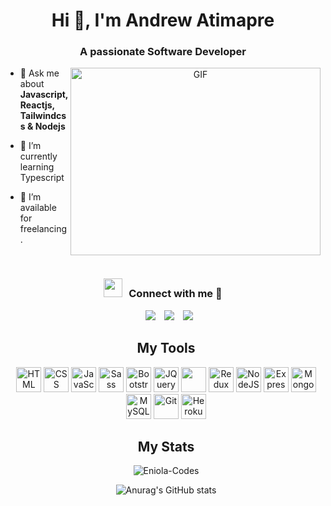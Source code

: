 <h1 align="center">Hi 👋, I'm Andrew Atimapre</h1>
<h3 align="center">A passionate Software Developer</h3>

<a target="_blank" align="center">
  <img align="right" top="500" height="300" width="400" alt="GIF" src="https://media.giphy.com/media/SWoSkN6DxTszqIKEqv/giphy.gif">
</a>

- 💬 Ask me about **Javascript, Reactjs, Tailwindcss & Nodejs**

- 🌱 I’m currently learning Typescript <a href="#" target="blank"></a>

- 🤝 I’m available for freelancing.

<!-- - 📝 I regularly write articles on [https://dev.to/dev_aandrew](https://dev.to/dev_aandrew) -->

<br/>
<h3 align="center" > <img src="https://media.giphy.com/media/iY8CRBdQXODJSCERIr/giphy.gif" width="30" height="30" style="margin-right: 10px;">Connect with me 🤝 </h3>

<p align="center">

 <div align="center"  class="icons-social" style="margin-left: 10px;">
        <a style="margin-left: 10px;"  target="_blank" href="https://www.linkedin.com/in/andrew-atimapre/">
			<img src="https://img.icons8.com/doodle/40/000000/linkedin--v2.png"></a>
	   <a style="margin-left: 10px;" target="_blank" href="https://dev.to/aandrew_dev">
					<img src="https://img.icons8.com/windows/32/000000/dev.png"></a>
		<a style="margin-left: 10px;" target="_blank" href="https://twitter.com/aandrew_dev">
			<img src="https://img.icons8.com/doodle/1x/twitter-squared--v2.png" ></a>
		


</p>

<h2> My Tools </h2>
<p align="center">
  <img src="https://cdn.jsdelivr.net/gh/devicons/devicon/icons/html5/html5-original.svg" alt="HTML" height="40" width="40" />
  <img src="https://cdn.jsdelivr.net/gh/devicons/devicon/icons/css3/css3-original.svg" alt="CSS" height="40" width="40"/>
  <img src="https://cdn.jsdelivr.net/gh/devicons/devicon/icons/javascript/javascript-original.svg" alt="JavaScript" height="40" width="40"/>
  <!-- <img src="https://cdn.jsdelivr.net/gh/devicons/devicon/icons/typescript/typescript-original.svg" alt="TypeScript" height="40" width="40"/> -->
  <img src="https://cdn.jsdelivr.net/gh/devicons/devicon/icons/sass/sass-original.svg" alt="Sass" height="40" width="40"/>
  <img src="https://cdn.jsdelivr.net/gh/devicons/devicon/icons/bootstrap/bootstrap-original.svg" alt="Bootstrap" height="40" width="40"/>
   <img src="https://cdn.jsdelivr.net/gh/devicons/devicon/icons/jquery/jquery-original.svg" alt="JQuery" height="40" width="40"/>
  <img src="https://cdn.jsdelivr.net/gh/devicons/devicon/icons/react/react-original.svg" ait="React" height="40" width="40" />
  <img src="https://cdn.jsdelivr.net/gh/devicons/devicon/icons/redux/redux-original.svg" alt="Redux" height="40" width="40"/>
  <!-- <img src="https://cdn.jsdelivr.net/gh/devicons/devicon/icons/nextjs/nextjs-original.svg" alt="NextJS" height="40" width="40" /> -->
  <img src="https://cdn.jsdelivr.net/gh/devicons/devicon/icons/nodejs/nodejs-plain.svg" alt="NodeJS" height="40" width="40" />
  <img src="https://cdn.jsdelivr.net/gh/devicons/devicon/icons/express/express-original.svg" alt="ExpressJS" height="40" width="40" />
  <img src="https://cdn.jsdelivr.net/gh/devicons/devicon/icons/mongodb/mongodb-original.svg" alt="MongoDB" height="40" width="40" />
  <img src="https://cdn.jsdelivr.net/gh/devicons/devicon/icons/mysql/mysql-original-wordmark.svg" alt="MySQL" height="40" width="40" />      
  <img src="https://cdn.jsdelivr.net/gh/devicons/devicon/icons/git/git-original.svg" alt="Git" height="40" width="40"/>
  <img src="https://cdn.jsdelivr.net/gh/devicons/devicon/icons/heroku/heroku-original.svg" alt="Heroku" height="40" width="40"/>
               
</p>

<h2> My Stats </h2>
<p><img align="center" src="https://github-readme-streak-stats.herokuapp.com/?user=atimapreandrew&" alt="Eniola-Codes" /></p>

![Anurag's GitHub stats](https://github-readme-stats.vercel.app/api?username=atimapreandrew)


<!-- ### Blog posts -->

<!-- BLOG-POST-LIST:START -->

<!-- - [](https://dev.to/dev_aandrew) -->

<!-- BLOG-POST-LIST:END -->
